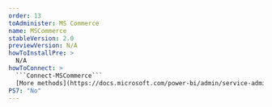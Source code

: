 ```yaml
---
order: 13
toAdminister: MS Commerce
name: MSCommerce
stableVersion: 2.0
previewVersion: N/A
howToInstallPre: >
  N/A
howToConnect: >
  ```Connect-MSCommerce```
  [More methods](https://docs.microsoft.com/power-bi/admin/service-admin-disable-self-service#change-the-self-service-signup-policy-1?WT.mc_id=M365-MVP-5004663)
PS7: "No"
---
```

